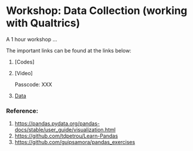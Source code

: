 

# Workshop: Data Collection (working with Qualtrics)

A 1 hour workshop ...

The important links can be found at the links below:

1. [Codes]

2. [Video]

   Passcode: XXX

3. [Data](https://drive.google.com/file/d/1n2Ga-OyA4WOPLp_IZb-emkghfoOY0qS6/view?usp=sharing)


### Reference: 

1. https://pandas.pydata.org/pandas-docs/stable/user_guide/visualization.html
2. https://github.com/tdpetrou/Learn-Pandas
3. https://github.com/guipsamora/pandas_exercises
